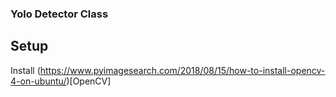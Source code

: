 ### Yolo Detector Class

## Setup

Install (https://www.pyimagesearch.com/2018/08/15/how-to-install-opencv-4-on-ubuntu/)[OpenCV]